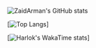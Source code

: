 ![ZaidArman's GitHub stats](https://github-readme-stats.vercel.app/api?username=ZaidArman&show_icons=true&count_private=true&include_all_commits=true&theme=radical)

[![Top Langs](https://github-readme-stats.vercel.app/api/top-langs/?username=ZaidArman&layout=compact)]

[![Harlok's WakaTime stats](https://github-readme-stats.vercel.app/api/wakatime?username=ZaidArman)]
